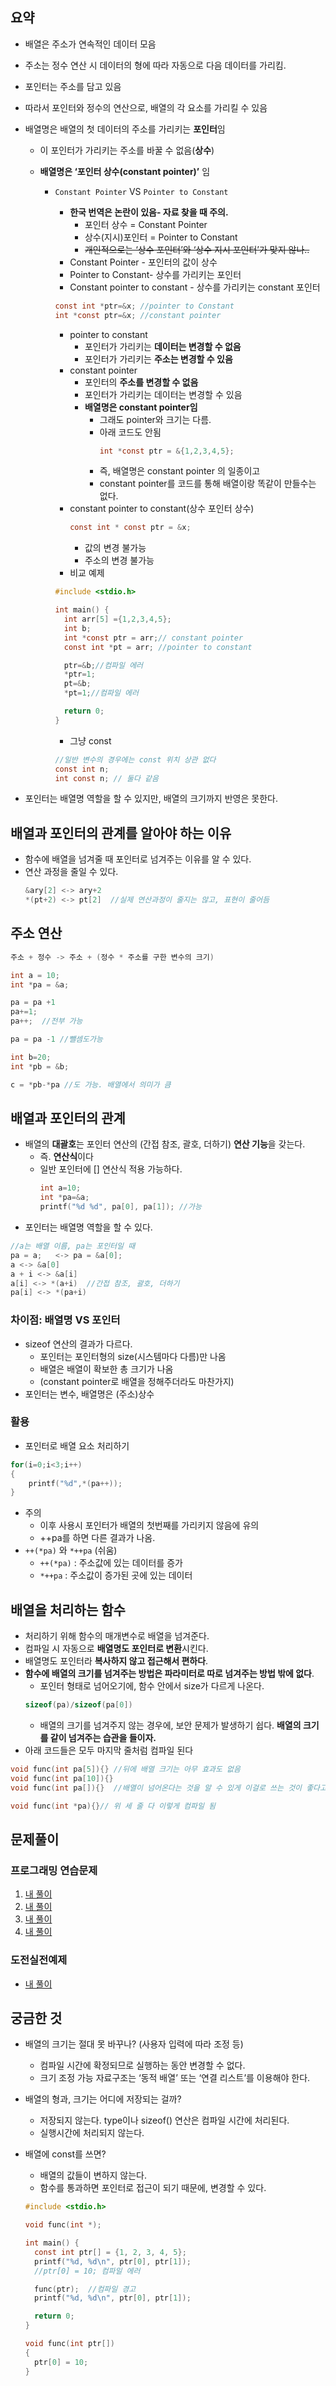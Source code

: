 ## 요약

- 배열은 주소가 연속적인 데이터 모음
- 주소는 정수 연산 시 데이터의 형에 따라 자동으로 다음 데이터를 가리킴.
- 포인터는 주소를 담고 있음
- 따라서 포인터와 정수의 연산으로, 배열의 각 요소를 가리킬 수 있음
- 배열명은 배열의 첫 데이터의 주소를 가리키는 **포인터**임

  - 이 포인터가 가리키는 주소를 바꿀 수 없음(**상수**)
  - **배열명은 ‘포인터 상수(constant pointer)’** 임

    - `Constant Pointer` VS `Pointer to Constant`

      - **한국 번역은 논란이 있음- 자료 찾을 때 주의.**
        - 포인터 상수 = Constant Pointer
        - 상수(지시)포인터 = Pointer to Constant
        - ~~개인적으로는 ‘상수 포인터’와 ‘상수 지시 포인터’가 맞지 않나..~~
      - Constant Pointer - 포인터의 값이 상수
      - Pointer to Constant- 상수를 가리키는 포인터
      - Constant pointer to constant - 상수를 가리키는 constant 포인터

      ```c
      const int *ptr=&x; //pointer to Constant
      int *const ptr=&x; //constant pointer
      ```

      - pointer to constant
        - 포인터가 가리키는 **데이터는 변경할 수 없음**
        - 포인터가 가리키는 **주소는 변경할 수 있음**
      - constant pointer
        - 포인터의 **주소를 변경할 수 없음**
        - 포인터가 가리키는 데이터는 변경할 수 있음
        - **배열명은 constant pointer임**
          - 그래도 pointer와 크기는 다름.
          - 아래 코드도 안됨
            ```c
            int *const ptr = &{1,2,3,4,5};
            ```
          - 즉, 배열명은 constant pointer 의 일종이고
          - constant pointer를 코드를 통해 배열이랑 똑같이 만들수는 없다.
      - constant pointer to constant(상수 포인터 상수)
        ```c
        const int * const ptr = &x;
        ```
        - 값의 변경 불가능
        - 주소의 변경 불가능
      - 비교 예제

      ```c
      #include <stdio.h>

      int main() {
        int arr[5] ={1,2,3,4,5};
        int b;
        int *const ptr = arr;// constant pointer
        const int *pt = arr; //pointer to constant

        ptr=&b;//컴파일 에러
        *ptr=1;
        pt=&b;
        *pt=1;//컴파일 에러

        return 0;
      }
      ```

      - 그냥 const

      ```c
      //일반 변수의 경우에는 const 위치 상관 없다
      const int n;
      int const n; // 둘다 같음
      ```

- 포인터는 배열명 역할을 할 수 있지만, 배열의 크기까지 반영은 못한다.

## 배열과 포인터의 관계를 알아야 하는 이유

- 함수에 배열을 넘겨줄 때 포인터로 넘겨주는 이유를 알 수 있다.
- 연산 과정을 줄일 수 있다.
  ```c
  &ary[2] <-> ary+2
  *(pt+2) <-> pt[2]  //실제 연산과정이 줄지는 않고, 표현이 줄어듬
  ```

## 주소 연산

```c
주소 + 정수 -> 주소 + (정수 * 주소를 구한 변수의 크기)

int a = 10;
int *pa = &a;

pa = pa +1
pa+=1;
pa++;  //전부 가능

pa = pa -1 //뺄셈도가능

int b=20;
int *pb = &b;

c = *pb-*pa //도 가능. 배열에서 의미가 큼
```

## 배열과 포인터의 관계

- 배열의 **대괄호**는 포인터 연산의 (간접 참조, 괄호, 더하기) **연산 기능**을 갖는다.
  - 즉. **연산식**이다
  - 일반 포인터에 [] 연산식 적용 가능하다.
    ```c
    int a=10;
    int *pa=&a;
    printf("%d %d", pa[0], pa[1]); //가능
    ```
- 포인터는 배열명 역할을 할 수 있다.

```c
//a는 배열 이름, pa는 포인터일 때
pa = a;   <-> pa = &a[0];
a <-> &a[0]
a + i <-> &a[i]
a[i] <-> *(a+i)  //간접 참조, 괄호, 더하기
pa[i] <-> *(pa+i)
```

### **차이점:** **배열명 VS 포인터**

- sizeof 연산의 결과가 다르다.
  - 포인터는 포인터형의 size(시스템마다 다름)만 나옴
  - 배열은 배열이 확보한 총 크기가 나옴
  - (constant pointer로 배열을 정해주더라도 마찬가지)
- 포인터는 변수, 배열명은 (주소)상수

### 활용

- 포인터로 배열 요소 처리하기

```c
for(i=0;i<3;i++)
{
	printf("%d",*(pa++));
}
```

- 주의
  - 이후 사용시 포인터가 배열의 첫번째를 가리키지 않음에 유의
  - ++pa를 하면 다른 결과가 나옴.
- `++(*pa)` 와 `*++pa` (쉬움)
  - `++(*pa)` : 주소값에 있는 데이터를 증가
  - `*++pa` : 주소값이 증가된 곳에 있는 데이터

## 배열을 처리하는 함수

- 처리하기 위해 함수의 매개변수로 배열을 넘겨준다.
- 컴파일 시 자동으로 **배열명도 포인터로 변환**시킨다.
- 배열명도 포인터라 **복사하지 않고 접근해서 편하다**.
- **함수에 배열의 크기를 넘겨주는 방법은 파라미터로 따로 넘겨주는 방법 밖에 없다**.
  - 포인터 형태로 넘어오기에, 함수 안에서 size가 다르게 나온다.
  ```c
  sizeof(pa)/sizeof(pa[0])
  ```
  - 배열의 크기를 넘겨주지 않는 경우에, 보안 문제가 발생하기 쉽다. **배열의 크기를 같이 넘겨주는 습관을 들이자.**
- 아래 코드들은 모두 마지막 줄처럼 컴파일 된다

```c
void func(int pa[5]){} //뒤에 배열 크기는 아무 효과도 없음
void func(int pa[10]){}
void func(int pa[]){}  //배열이 넘어온다는 것을 알 수 있게 이걸로 쓰는 것이 좋다고 함.

void func(int *pa){}// 위 세 줄 다 이렇게 컴파일 됨
```

## 문제풀이
### 프로그래밍 연습문제
1. [내 풀이](./프로그래밍연습문제/1.txt)
2. [내 풀이](./프로그래밍연습문제/2.c)
3. [내 풀이](./프로그래밍연습문제/3.c)
4. [내 풀이](./프로그래밍연습문제/4.c)
### 도전실전예제
* [내 풀이](./도전실전예제.c)

## 궁금한 것

- 배열의 크기는 절대 못 바꾸나? (사용자 입력에 따라 조정 등)
  - 컴파일 시간에 확정되므로 실행하는 동안 변경할 수 없다.
  - 크기 조정 가능 자료구조는 ‘동적 배열’ 또는 ‘연결 리스트’를 이용해야 한다.
- 배열의 형과, 크기는 어디에 저장되는 걸까?
  - 저장되지 않는다. type이나 sizeof() 연산은 컴파일 시간에 처리된다.
  - 실행시간에 처리되지 않는다.
- 배열에 const를 쓰면?

  - 배열의 값들이 변하지 않는다.
  - 함수를 통과하면 포인터로 접근이 되기 때문에, 변경할 수 있다.

  ```c
  #include <stdio.h>

  void func(int *);

  int main() {
    const int ptr[] = {1, 2, 3, 4, 5};
    printf("%d, %d\n", ptr[0], ptr[1]);
    //ptr[0] = 10; 컴파일 에러

    func(ptr);  //컴파일 경고
    printf("%d, %d\n", ptr[0], ptr[1]);

    return 0;
  }

  void func(int ptr[])
  {
    ptr[0] = 10;
  }
  ```
